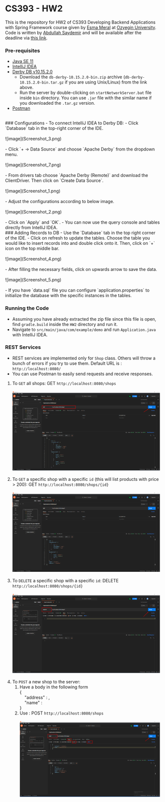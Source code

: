 # CS393 - HW2
This is the repository for HW2 of CS393 Developing Backend Applications with Spring Framework course given by [Esma Meral](https://github.com/esmameral) at [Ozyegin University](https://www.ozyegin.edu.tr).
Code is written by [Abdullah Saydemir](https://github.com/Saydemr) and will be available after the deadline via [this link](https://github.com/Saydemr/CS393/tree/main/HW2).
<br>
### Pre-requisites
- [Java SE 11](https://www.oracle.com/tr/java/technologies/javase/jdk11-archive-downloads.html)
- [IntelliJ IDEA](https://www.jetbrains.com/idea/download)
- [Derby DB v10.15.2.0](https://db.apache.org/derby/derby_downloads.html)
  - Download the `db-derby-10.15.2.0-bin.zip` archive (`db-derby-10.15.2.0-bin.tar.gz` if you are using Unix/Linux) from the link above.
  - Run the server by double-clicking on `startNetworkServer.bat` file inside `bin` directory. You can use `.jar` file with the similar name if you downloaded the `.tar.gz` version.
- [Postman](https://www.postman.com/downloads/)
<br>
### Configurations
- To connect IntelliJ IDEA to Derby DB:
  - Click `Database` tab in the top-right corner of the IDE. <br><br> ![image](Screenshot_3.png) <br><br>
  - Click `+  -> Data Source` and choose `Apache Derby` from the dropdown menu. <br><br> ![image](Screenshot_7.png) <br><br>
  - From drivers tab choose `Apache Derby (Remote)` and download the ClientDriver. Then click on `Create Data Source`. <br><br> ![image](Screenshot_1.png) <br><br>
  - Adjust the configurations according to below image. <br><br> ![image](Screenshot_2.png) <br><br>
  - Click on `Apply` and `OK`.
  - You can now use the query console and tables directly from IntelliJ IDEA.
<br>
### Adding Records to DB
- Use the `Database` tab in the top right corner of the IDE.
- Click on refresh to update the tables. Choose the table you would like to insert records into and double click onto it. Then, click on `+` icon on the top middle bar. <br><br>![image](Screenshot_4.png)<br><br>
- After filling the necessary fields, click on upwards arrow to save the data. <br><br> ![image](Screenshot_5.png) <br><br>
- If you have `data.sql` file you can configure `application.properties` to initialize the database with the specific instances in the tables.
<br>


### Running the Code
- Assuming you have already extracted the zip file since this file is open, find `gradle.build` inside the `HW2` directory and run it.
- Navigate to `src/main/java/com/example/demo` and run `Application.java` with IntelliJ IDEA.


### REST Services
- REST services are implemented only for `Shop` class. Others will throw a bunch of errors if you try to use them. Default URL is : `http://localhost:8080/`
- You can use Postman to easily send requests and receive responses.

1. To `GET` all shops: GET `http://localhost:8080/shops` <br><br>
![image](p1.png) <br><br>
2. To `GET` a specific shop with a specific `id` (this will list products with price > 200): GET `http://localhost:8080/shops/{id}` <br><br> ![image](p2.png) <br><br>
3. To `DELETE` a specific shop with a specific `id`: DELETE `http://localhost:8080/shops/{id}` <br><br> ![image](p3.png) <br><br>
4. To `POST` a new shop to the server:
   1. Have a body in the following form <br>
      { <br>
      &nbsp;&nbsp;&nbsp;&nbsp;"address" : <address-string>, <br>
      &nbsp;&nbsp;&nbsp;&nbsp;"name" : <name-of-shop-string> <br>
      } <br>
   2. Use : POST `http://localhost:8080/shops`
<br><br>
![image](p4.png)<br><br>

    